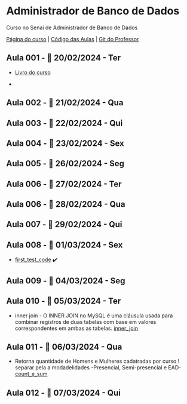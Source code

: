 
# Administrador de Banco de Dados
Curso no Senai de Administrador de Banco de Dados

[Página do curso](https://sistemafibra.org.br/senai/custom/inovatech/index.php#)
 | [Código das Aulas](https://drive.google.com/drive/folders/1SBetwEQKxlasAd-UDQrnkttZgf4RRoEI) | [Git do Professor](https://github.com/professorfrancisco/administrador_banco_de_dados_mysql)

## Aula 001 - 📅 20/02/2024 - Ter

- [Livro do curso](https://estantedelivros.senai.br/share/1XIATE6Jfo0MXUS7r8a9CGqL323ctB5-X)

-

## Aula 002 - 📅 21/02/2024 - Qua
## Aula 003 - 📅 22/02/2024 - Qui
## Aula 004 - 📅 23/02/2024 - Sex
## Aula 005 - 📅 26/02/2024 - Seg
## Aula 006 - 📅 27/02/2024 - Ter
## Aula 006 - 📅 28/02/2024 - Qua
## Aula 007 - 📅 29/02/2024 - Qui
## Aula 008 - 📅 01/03/2024 - Sex

- [first_test_code](first_test_code) ✔️

## Aula 009 - 📅 04/03/2024 - Seg
## Aula 010 - 📅 05/03/2024 - Ter

- inner join - O INNER JOIN no MySQL é uma cláusula usada para combinar registros de duas tabelas com base em valores correspondentes em ambas as tabelas.
  [inner_join](inner_join)
  
## Aula 011 - 📅 06/03/2024 - Qua

- Retorna quantidade de Homens e Mulheres cadatradas por curso ! separar pela a modadelidades -Presencial, Semi-presencial e EAD-
[count_e_sum](count_e_sum)

## Aula 012 - 📅 07/03/2024 - Qui
